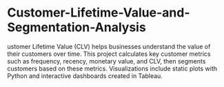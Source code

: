 # Customer-Lifetime-Value-and-Segmentation-Analysis
ustomer Lifetime Value (CLV) helps businesses understand the value of their customers over time. This project calculates key customer metrics such as frequency, recency, monetary value, and CLV, then segments customers based on these metrics. Visualizations include static plots with Python and interactive dashboards created in Tableau.
